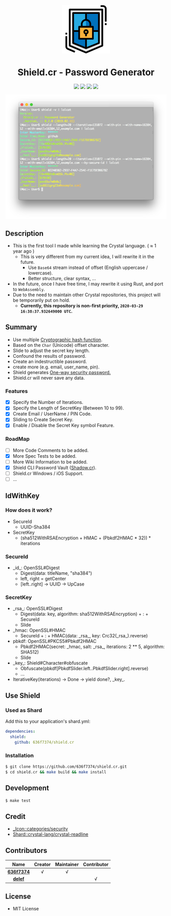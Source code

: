 <div align = "center"><img src="images/icon.png" width="150" height="150" /></div>

<div align = "center">
  <h1>Shield.cr - Password Generator</h1>
</div>

<p align="center">
  <a href="https://crystal-lang.org">
    <img src="https://img.shields.io/badge/built%20with-crystal-000000.svg" /></a>
  <a href="https://travis-ci.org/636f7374/shield.cr">
    <img src="https://api.travis-ci.org/636f7374/shield.cr.svg" /></a>
  <a href="https://github.com/636f7374/shield.cr/releases">
    <img src="https://img.shields.io/github/release/636f7374/shield.cr.svg" /></a>
  <a href="https://github.com/636f7374/shield.cr/blob/master/license">
  	<img src="https://img.shields.io/github/license/636f7374/shield.cr.svg"></a>
</p>

<div align = "center"><a href=""><img src="images/terminal.png"></a></div>

## Description

* This is the first tool I made while learning the Crystal language. ( ≈ 1 year ago )
  * This is very different from my current idea, I will rewrite it in the future.
    * Use `Base64` stream instead of offset (English uppercase / lowercase).
    * Better structure, clear syntax, ...
* In the future, once I have free time, I may rewrite it using Rust, and port to `WebAssembly`.
* Due to the need to maintain other Crystal repositories, this project will be temporarily put on hold.
  * **Currently, this repository is non-first priority, `2020-03-29 16:38:37.932649000 UTC`.**


## Summary

* Use multiple [Cryptographic hash function](https://en.wikipedia.org/wiki/Cryptographic_hash_function).
* Based on the `Char` (Unicode) offset character.
* Slide to adjust the secret key length.
* Confound the results of password.
* Create an indestructible password.
* create more (e.g. email, user_name, pin).
* Shield generates [One-way security password.](https://en.wikipedia.org/wiki/One-way_compression_function)
* Shield.cr will never save any data.

### Features

* [X] Specify the Number of Iterations.
* [X] Specify the Length of SecretKey (Between 10 to 99).
* [X] Create Email / UserName / PIN Code.
* [X] Sliding to Create Secret Key.
* [X] Enable / Disable the Secret Key symbol Feature.

### RoadMap

* [ ] More Code Comments to be added.
* [X] More Spec Tests to be added.
* [ ] More Wiki Information to be added.
* [X] Shield CLI Password Vault ([Shadow.cr](https://github.com/636f7374/shadow.cr)).
* [ ] Shield.cr Windows / iOS Support.
* [ ] ...

## IdWithKey

### How does it work?

* SecureId
  * UUID-Sha384
* SecretKey
  * (sha512WithRSAEncryption + HMAC + (Pbkdf2HMAC \* 32)) * iterations

### SecureId

* \_id\_: OpenSSL#Digest
  * Digest(data: titleName, "sha384")
  * left, right = getCenter
  * [left..right] -> UUID -> UpCase

### SecretKey

* \_rsa\_: OpenSSL#Digest
  * Digest(data: key, algorithm: sha512WithRSAEncryption) + : + SecureId
  * Slide
* \_hmac: OpenSSL#HMAC
  * SecureId + : + HMAC(data: \_rsa\_, key: Crc32(\_rsa\_).reverse)
* pbkdf: OpenSSL#PKCS5#Pbkdf2HMAC
  * Pbkdf2HMAC(secret: \_hmac, salt: \_rsa\_, iterations: 2 ** 5, algorithm: SHA512)
  * Slide
* \_key\_: Shield#Character#obfuscate
  * Obfuscate(pbkdf[PbkdfSlider.left..PbkdfSlider.right].reverse)
  * ...
* IterativeKey(iterations) -> Done -> yield done?, \_key\_.

## Use Shield

### Used as Shard

Add this to your application's shard.yml:

```yaml
dependencies:
  shield:
    github: 636f7374/shield.cr
```

### Installation

```bash
$ git clone https://github.com/636f7374/shield.cr.git
$ cd shield.cr && make build && make install
```

## Development

```bash
$ make test
```

## Credit

* [\_Icon::categories/security](https://www.flaticon.com/packs/security-62)
* [Shard::crystal-lang/crystal-readline](https://github.com/crystal-lang/crystal-readline)

## Contributors

|Name|Creator|Maintainer|Contributor|
|:---:|:---:|:---:|:---:|
|**[636f7374](https://github.com/636f7374)**|√|√||
|**[delef](https://github.com/delef)**|||√|

## License

* MIT License
